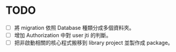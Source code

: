 # TODO

- [ ] 將 migration 依照 Database 種類分成多個資料夾。
- [ ] 增加 Authorization 中對 user jti 的判斷。
- [ ] 把非啟動相關的核心程式搬移到 library project 並製作成 package。